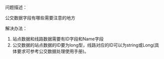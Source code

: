 问题描述：

公交数据字段有哪些需要注意的地方

解决办法：

1.	站点数据和线路数据需要有ID字段和Name字段
2.	公交数据的站点数据的ID要为long型，线路对应的ID可以为string或Long(具体要求可参考公交数据处理使用手册)。
